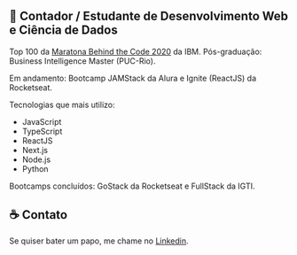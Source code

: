 
## :rocket: Contador / Estudante de Desenvolvimento Web e Ciência de Dados

Top 100 da [Maratona Behind the Code 2020](https://maratona.dev/pt) da IBM.
Pós-graduação: Business Intelligence Master (PUC-Rio).

Em andamento: Bootcamp JAMStack da Alura e Ignite (ReactJS) da Rocketseat.

Tecnologias que mais utilizo:

- JavaScript
- TypeScript 
- ReactJS 
- Next.js
- Node.js
- Python

Bootcamps concluídos: GoStack da Rocketseat e FullStack da IGTI.

## :coffee: Contato

Se quiser bater um papo, me chame no <a href="https://www.linkedin.com/in/christian-testtzlaffe-alpoim/" target="_blank">Linkedin</a>.



